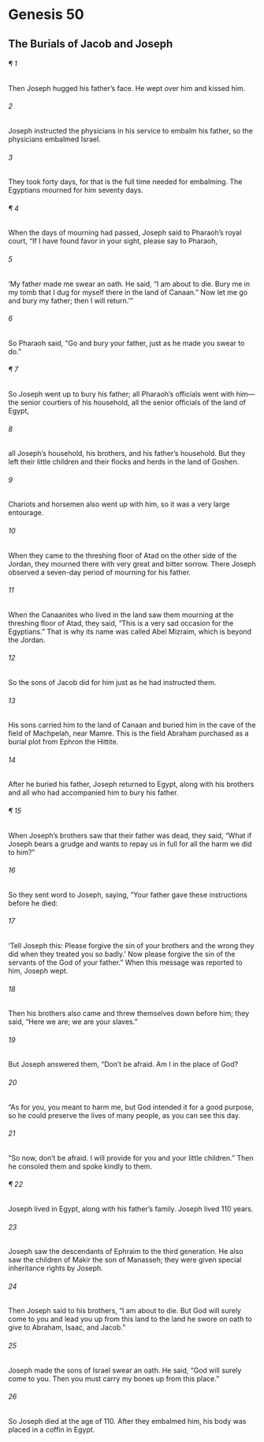 # Genesis 50
## The Burials of Jacob and Joseph
###### ¶ 1
Then Joseph hugged his father’s face. He wept over him and kissed him.
###### 2
Joseph instructed the physicians in his service to embalm his father, so the physicians embalmed Israel.
###### 3
They took forty days, for that is the full time needed for embalming. The Egyptians mourned for him seventy days.
###### ¶ 4
When the days of mourning had passed, Joseph said to Pharaoh’s royal court, “If I have found favor in your sight, please say to Pharaoh,
###### 5
‘My father made me swear an oath. He said, “I am about to die. Bury me in my tomb that I dug for myself there in the land of Canaan.” Now let me go and bury my father; then I will return.’”
###### 6
So Pharaoh said, “Go and bury your father, just as he made you swear to do.”
###### ¶ 7
So Joseph went up to bury his father; all Pharaoh’s officials went with him—the senior courtiers of his household, all the senior officials of the land of Egypt,
###### 8
all Joseph’s household, his brothers, and his father’s household. But they left their little children and their flocks and herds in the land of Goshen.
###### 9
Chariots and horsemen also went up with him, so it was a very large entourage.
###### 10
When they came to the threshing floor of Atad on the other side of the Jordan, they mourned there with very great and bitter sorrow. There Joseph observed a seven-day period of mourning for his father.
###### 11
When the Canaanites who lived in the land saw them mourning at the threshing floor of Atad, they said, “This is a very sad occasion for the Egyptians.” That is why its name was called Abel Mizraim, which is beyond the Jordan.
###### 12
So the sons of Jacob did for him just as he had instructed them.
###### 13
His sons carried him to the land of Canaan and buried him in the cave of the field of Machpelah, near Mamre. This is the field Abraham purchased as a burial plot from Ephron the Hittite.
###### 14
After he buried his father, Joseph returned to Egypt, along with his brothers and all who had accompanied him to bury his father.
###### ¶ 15
When Joseph’s brothers saw that their father was dead, they said, “What if Joseph bears a grudge and wants to repay us in full for all the harm we did to him?”
###### 16
So they sent word to Joseph, saying, “Your father gave these instructions before he died:
###### 17
‘Tell Joseph this: Please forgive the sin of your brothers and the wrong they did when they treated you so badly.’ Now please forgive the sin of the servants of the God of your father.” When this message was reported to him, Joseph wept.
###### 18
Then his brothers also came and threw themselves down before him; they said, “Here we are; we are your slaves.”
###### 19
But Joseph answered them, “Don’t be afraid. Am I in the place of God?
###### 20
“As for you, you meant to harm me, but God intended it for a good purpose, so he could preserve the lives of many people, as you can see this day.
###### 21
“So now, don’t be afraid. I will provide for you and your little children.” Then he consoled them and spoke kindly to them.
###### ¶ 22
Joseph lived in Egypt, along with his father’s family. Joseph lived 110 years.
###### 23
Joseph saw the descendants of Ephraim to the third generation. He also saw the children of Makir the son of Manasseh; they were given special inheritance rights by Joseph.
###### 24
Then Joseph said to his brothers, “I am about to die. But God will surely come to you and lead you up from this land to the land he swore on oath to give to Abraham, Isaac, and Jacob.”
###### 25
Joseph made the sons of Israel swear an oath. He said, “God will surely come to you. Then you must carry my bones up from this place.”
###### 26
So Joseph died at the age of 110. After they embalmed him, his body was placed in a coffin in Egypt.

